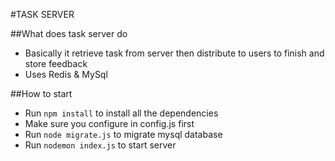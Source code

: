 #TASK SERVER

##What does task server do
* Basically it retrieve task from server then distribute to users to finish and store feedback
* Uses Redis & MySql

##How to start
* Run `npm install` to install all the dependencies
* Make sure you configure in config.js first
* Run `node migrate.js` to migrate mysql database
* Run `nodemon index.js` to start server
